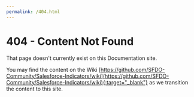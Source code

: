 ```yaml
---
permalink: /404.html
---
```


# 404 - Content Not Found

That page doesn't currently exist on this Documentation site. 

You may find the content on the Wiki [https://github.com/SFDO-Community/Salesforce-Indicators/wiki](https://github.com/SFDO-Community/Salesforce-Indicators/wiki){:target="_blank"} as we transition the content to this site. 
